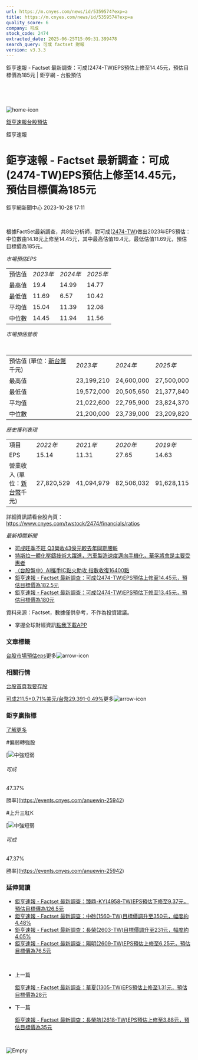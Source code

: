 ```yaml
---
url: https://m.cnyes.com/news/id/5359574?exp=a
title: https://m.cnyes.com/news/id/5359574?exp=a
quality_score: 6
company: 可成
stock_code: 2474
extracted_date: 2025-06-25T15:09:31.399478
search_query: 可成 factset 財報
version: v3.3.3
---
```


鉅亨速報 - Factset 最新調查：可成(2474-TW)EPS預估上修至14.45元，預估目標價為185元 | 鉅亨網 - 台股預估

‌

‌

![home-icon](/assets/icons/breadCrumb/symbol-icon-home.svg)

[鉅亨速報](/news/cat/anue_live)[台股預估](/news/cat/tw_forecast)

鉅亨速報

# 鉅亨速報 - Factset 最新調查：可成(2474-TW)EPS預估上修至14.45元，預估目標價為185元

鉅亨網新聞中心 2023-10-28 17:11

‌

根據FactSet最新調查，共8位分析師，對可成([2474-TW](https://www.cnyes.com/twstock/2474))做出2023年EPS預估：中位數由14.18元上修至14.45元，其中最高估值19.4元，最低估值11.69元，預估目標價為185元。

*市場預估EPS*

|  |  |  |  |
| --- | --- | --- | --- |
| 預估值 | *2023年* | *2024年* | *2025年* |
| 最高值 | 19.4 | 14.99 | 14.77 |
| 最低值 | 11.69 | 6.57 | 10.42 |
| 平均值 | 15.04 | 11.39 | 12.08 |
| 中位數 | 14.45 | 11.94 | 11.56 |

*市場預估營收*

‌

|  |  |  |  |
| --- | --- | --- | --- |
| 預估值 (單位：[新台幣](https://invest.cnyes.com/forex/detail/usdtwd)千元) | *2023年* | *2024年* | *2025年* |
| 最高值 | 23,199,210 | 24,600,000 | 27,500,000 |
| 最低值 | 19,572,000 | 20,505,650 | 21,377,840 |
| 平均值 | 21,022,600 | 22,795,900 | 23,824,370 |
| 中位數 | 21,200,000 | 23,739,000 | 23,209,820 |

*歷史獲利表現*

|  |  |  |  |  |
| --- | --- | --- | --- | --- |
| 項目 | *2022年* | *2021年* | *2020年* | *2019年* |
| EPS | 15.14 | 11.31 | 27.65 | 14.63 |
| 營業收入 (單位：[新台幣](https://invest.cnyes.com/forex/detail/usdtwd)千元) | 27,820,529 | 41,094,979 | 82,506,032 | 91,628,115 |

詳細資訊請看台股內頁：  
<https://www.cnyes.com/twstock/2474/financials/ratios>

*最新相關新聞*

* [可成旺季不旺 Q3營收43億元較去年同期腰斬](https://news.cnyes.com/news/id/5340445)
* [特斯拉一體化壓鑄技術大躍進，汽車製造速度邁向手機化，華孚將會是主要受惠者](https://news.cnyes.com/news/id/5335629)
* [〈台股盤中〉AI攜手IC點火助攻 指數收復16400點](https://news.cnyes.com/news/id/5332668)
* [鉅亨速報 - Factset 最新調查：可成(2474-TW)EPS預估上修至14.45元，預估目標價為182.5元](https://news.cnyes.com/news/id/5329538)
* [鉅亨速報 - Factset 最新調查：可成(2474-TW)EPS預估下修至13.45元，預估目標價為180元](https://news.cnyes.com/news/id/5328485)

資料來源：Factset，數據僅供參考，不作為投資建議。

* 掌握全球財經資訊[點我下載APP](http://www.cnyes.com/app/?utm_source=mweb&utm_medium=HamMenuBanner&utm_campaign=fixed&utm_content=entr)

### 文章標籤

[台股](https://news.cnyes.com/tag/台股 "台股")[市場預估](https://news.cnyes.com/tag/市場預估 "市場預估")[eps](https://news.cnyes.com/tag/eps "eps")更多![arrow-icon](/assets/icons/arrows/arrow-down.svg)

### 相關行情

[台股首頁](https://www.cnyes.com/twstock)[我要存股](https://supr.link/8OHaU)

[可成211.5+0.71%](https://www.cnyes.com/twstock/2474)[美元/台幣29.391-0.49%](https://invest.cnyes.com/forex/detail/USDTWD)更多![arrow-icon](/assets/icons/arrows/arrow-down.svg)

### 鉅亨贏指標

[了解更多](https://events.cnyes.com/anuewin-25942)

#偏弱轉強股

[![中強短弱](/assets/icons/win-indicator/long-to-short.svg)

###### 可成

47.37%

勝率](https://events.cnyes.com/anuewin-25942)

#上升三紅K

[![中強短弱](/assets/icons/win-indicator/long-to-short.svg)

###### 可成

47.37%

勝率](https://events.cnyes.com/anuewin-25942)

### 延伸閱讀

* [鉅亨速報 - Factset 最新調查：臻鼎-KY(4958-TW)EPS預估下修至9.37元，預估目標價為126.5元](/news/id/6038560)
* [鉅亨速報 - Factset 最新調查：中砂(1560-TW)目標價調升至350元，幅度約4.48%](/news/id/6038559)
* [鉅亨速報 - Factset 最新調查：長榮(2603-TW)目標價調升至231元，幅度約4.05%](/news/id/6038457)
* [鉅亨速報 - Factset 最新調查：陽明(2609-TW)EPS預估上修至6.25元，預估目標價為76.5元](/news/id/6038322)

‌

* 上一篇

  [鉅亨速報 - Factset 最新調查：華夏(1305-TW)EPS預估上修至1.31元，預估目標價為28元](/news/id/5360758)
* 下一篇

  [鉅亨速報 - Factset 最新調查：長榮航(2618-TW)EPS預估上修至3.88元，預估目標價為35元](/news/id/5359063)

‌

![Empty](/assets/icons/skeleton/empty-image.svg)

‌